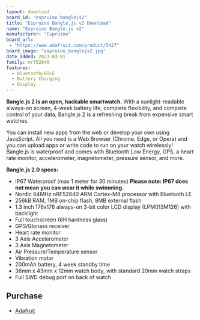 ```yaml
---
layout: download
board_id: "espruino_banglejs2"
title: "Espruino Bangle.js v2 Download"
name: "Espruino Bangle.js v2"
manufacturer: "Espruino"
board_url:
 - "https://www.adafruit.com/product/5427"
board_image: "espruino_banglejs2.jpg"
date_added: 2023-03-01
family: nrf52840
features:
  - Bluetooth/BTLE
  - Battery Charging
  - Display
---
```


**Bangle.js 2 is an open, hackable smartwatch.** With a sunlight-readable always-on screen, 4-week battery life, complete flexibility, and complete control of your data, Bangle.js 2 is a refreshing break from expensive smart watches.

You can install new apps from the web or develop your own using JavaScript. All you need is a Web Browser (Chrome, Edge, or Opera) and you can upload apps or write code to run on your watch wirelessly! Bangle.js is waterproof and comes with Bluetooth Low Energy, GPS, a heart rate monitor, accelerometer, magnetometer, pressure sensor, and more.

**Bangle.js 2.0 specs:**

- IP67 Waterproof (max 1 meter for 30 minutes) **Please note: IP67 does not mean you can wear it while swimming.**
- Nordic 64MHz nRF52840 ARM Cortex-M4 processor with Bluetooth LE
- 256kB RAM, 1MB on-chip flash, 8MB external flash
- 1.3 inch 176x176 always-on 3-bit color LCD display (LPM013M126) with backlight
- Full touchscreen (6H hardness glass)
- GPS/Glonass receiver
- Heart rate monitor
- 3 Axis Accelerometer
- 3 Axis Magnetometer
- Air Pressure/Temperature sensor
- Vibration motor
- 200mAh battery, 4 week standby time
- 36mm x 43mm x 12mm watch body, with standard 20mm watch straps
- Full SWD debug port on back of watch

## Purchase
* [Adafruit](https://www.adafruit.com/product/5427)
